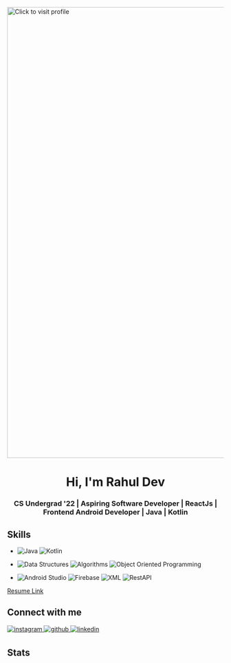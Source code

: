 <a href="https://leetcode.com/baibhavrajputt/">
<img src="https://drive.google.com/uc?export=view&id=1HWatXypJhdDKYVw-LfXmMaDsez5avd-p" style="width: 1050px; max-width: 100%; height: auto" title="Click to visit profile" />
</a>
<h1 align="center">Hi, I'm Rahul Dev</h1>
<h3 align="center">CS Undergrad '22 | Aspiring Software Developer | ReactJs | Frontend Android Developer | Java | Kotlin</h3>

## Skills
- <img alt="Java" src="https://img.shields.io/badge/java-%23ED8B00.svg?&style=for-the-badge&logo=java&logoColor=white"/> <img alt="Kotlin" src="https://img.shields.io/badge/kotlin-%23FF26BE.svg?&style=for-the-badge&logo=kotlin&logoColor=white" /> 

- <img alt="Data Structures" src="https://img.shields.io/badge/data_structures-%23009500.svg?&style=for-the-badge&logo=data_structures&logoColor=white"/> <img alt="Algorithms" src="https://img.shields.io/badge/algorithms-%230010D5.svg?&style=for-the-badge&logo=algorithms&logoColor=white" />  <img alt="Object Oriented Programming" src="https://img.shields.io/badge/object_oriented_programming-%230095D5.svg?&style=for-the-badge&logo=object_oriented_programming&logoColor=white" /> 

- <img alt="Android Studio" src="https://img.shields.io/badge/android_studio-%230099F0.svg?&style=for-the-badge&logo=android_studio&logoColor=white"/> <img alt="Firebase" src="https://img.shields.io/badge/firebase-%23ED8B00.svg?&style=for-the-badge&logo=firebase&logoColor=white" />  <img alt="XML" src="https://img.shields.io/badge/xml-%23FF26BE.svg?&style=for-the-badge&logo=xml&logoColor=white" /> <img alt="RestAPI" src="https://img.shields.io/badge/restapi-%23000000.svg?&style=for-the-badge&logo=restapi&logoColor=white" /> 

<!-- - **Java** | **Kotlin**
- **Data Structures | Algorithms | Obejct Oriented Programming**
- **Android Studio | Firebase | XML | RestAPIs** -->

<!-- ## Coding Profiles
- **LeetCode** - Solved 400+ questions | [Profile Link](https://leetcode.com/baibhavrajputt/)
- **GeeksForGeeks** - Solved 200+ questions | [Profile Link](https://auth.geeksforgeeks.org/user/baibhavrajputt/profile/) -->


[Resume Link](https://drive.google.com/file/d/1IcMXeMedm0oqpuSO4_6mLN78A9OIBZ5F/view?usp=sharing)
  
## Connect with me  
<div align="left">
<a href="mailto:rdev.dev01@gmail.com" target="_blank">
<img src=https://img.shields.io/badge/gmail-%23000000.svg?&style=for-the-badge&logo=gmail&logoColor=white alt=instagram style="margin-bottom: 5px;" />
</a>  
<a href="https://github.com/RahulDev01" target="_blank">
<img src=https://img.shields.io/badge/github-%2324292e.svg?&style=for-the-badge&logo=github&logoColor=white alt=github style="margin-bottom: 5px;" />
</a>
<a href="https://linkedin.com/in/rahuldev01" target="_blank">
<img src=https://img.shields.io/badge/linkedin-%231E77B5.svg?&style=for-the-badge&logo=linkedin&logoColor=white alt=linkedin style="margin-bottom: 5px;" />
</a>
</div>    

## Stats


  

<!--- </a>

<p align="left"> <img src="https://komarev.com/ghpvc/?username=baibhavrajput&label=Profile%20views&color=0e75b6&style=flat" alt="baibhavrajput" /> </p>

<kbr>
<img align="left" src="https://github-readme-stats.vercel.app/api/top-langs?username=baibhavrajput&show_icons=true&locale=en&layout=compact" alt="baibhavrajput" />
</kbr>

<img align="left" src="https://github-readme-stats.vercel.app/api?username=baibhavrajput&show_icons=true&locale=en" alt="baibhavrajput" />
  

<a href="https://github.com/baibhavrajput/Campus-Connect-Kotlin-Android">
  <img align="center" src="https://github-readme-stats.vercel.app/api/pin/?username=baibhavrajput&repo=Campus-Connect-Kotlin-Android&theme=radical" />

</a>
<a href="https://github.com/baibhavrajput/FitMe-app-Android-Kotlin">
 <img align="center" src="https://github-readme-stats.vercel.app/api/pin/?username=baibhavrajput&repo=FitMe-app-Android-Kotlin&theme=dark" />
</a>

<div align="center"> -->
